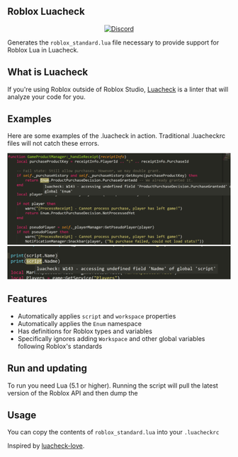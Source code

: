 ## Roblox Luacheck
<div align="center">
	<a href="https://discord.gg/mhtGUS8">
		<img src="https://img.shields.io/badge/discord-nevermore-blue.svg" alt="Discord" />
	</a>
</div>

Generates the `roblox_standard.lua` file necessary to provide support for Roblox Lua in Luacheck.

## What is Luacheck
If you're using Roblox outside of Roblox Studio, [Luacheck](https://github.com/mpeterv/luacheck) is a linter that will analyze your code for you.

## Examples
Here are some examples of the .luacheck in action. Traditional .luacheckrc files will not catch these errors.

![Checking enums](img/enum-check.png)
![Checking script](img/script-check.png)

## Features

* Automatically applies `script` and `workspace` properties
* Automatically applies the `Enum` namespace
* Has definitions for Roblox types and variables
* Specifically ignores adding `Workspace` and other global variables following Roblox's standards

## Run and updating
To run you need Lua (5.1 or higher). Running the script will pull the latest version of the Roblox API and then dump the 

## Usage
You can copy the contents of `roblox_standard.lua` into your `.luacheckrc`

Inspired by [luacheck-love](https://github.com/Positive07/luacheck-love).